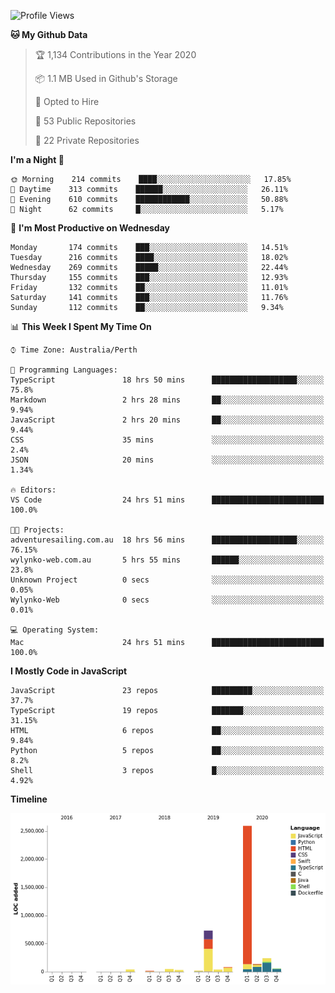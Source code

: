 <!--START_SECTION:waka-->
![Profile Views](http://img.shields.io/badge/Profile%20Views-0-blue)

**🐱 My Github Data** 

> 🏆 1,134 Contributions in the Year 2020
 > 
> 📦 1.1 MB Used in Github's Storage 
 > 
> 💼 Opted to Hire
 > 
> 📜 53 Public Repositories 
 > 
> 🔑 22 Private Repositories  

**I'm a Night 🦉** 

```text
🌞 Morning    214 commits    ████░░░░░░░░░░░░░░░░░░░░░   17.85% 
🌆 Daytime    313 commits    ██████░░░░░░░░░░░░░░░░░░░   26.11% 
🌃 Evening    610 commits    ████████████░░░░░░░░░░░░░   50.88% 
🌙 Night      62 commits     █░░░░░░░░░░░░░░░░░░░░░░░░   5.17%

```
📅 **I'm Most Productive on Wednesday** 

```text
Monday       174 commits    ███░░░░░░░░░░░░░░░░░░░░░░   14.51% 
Tuesday      216 commits    ████░░░░░░░░░░░░░░░░░░░░░   18.02% 
Wednesday    269 commits    █████░░░░░░░░░░░░░░░░░░░░   22.44% 
Thursday     155 commits    ███░░░░░░░░░░░░░░░░░░░░░░   12.93% 
Friday       132 commits    ██░░░░░░░░░░░░░░░░░░░░░░░   11.01% 
Saturday     141 commits    ███░░░░░░░░░░░░░░░░░░░░░░   11.76% 
Sunday       112 commits    ██░░░░░░░░░░░░░░░░░░░░░░░   9.34%

```


📊 **This Week I Spent My Time On** 

```text
⌚︎ Time Zone: Australia/Perth

💬 Programming Languages: 
TypeScript               18 hrs 50 mins      ███████████████████░░░░░░   75.8% 
Markdown                 2 hrs 28 mins       ██░░░░░░░░░░░░░░░░░░░░░░░   9.94% 
JavaScript               2 hrs 20 mins       ██░░░░░░░░░░░░░░░░░░░░░░░   9.44% 
CSS                      35 mins             ░░░░░░░░░░░░░░░░░░░░░░░░░   2.4% 
JSON                     20 mins             ░░░░░░░░░░░░░░░░░░░░░░░░░   1.34%

🔥 Editors: 
VS Code                  24 hrs 51 mins      █████████████████████████   100.0%

🐱‍💻 Projects: 
adventuresailing.com.au  18 hrs 56 mins      ███████████████████░░░░░░   76.15% 
wylynko-web.com.au       5 hrs 55 mins       ██████░░░░░░░░░░░░░░░░░░░   23.8% 
Unknown Project          0 secs              ░░░░░░░░░░░░░░░░░░░░░░░░░   0.05% 
Wylynko-Web              0 secs              ░░░░░░░░░░░░░░░░░░░░░░░░░   0.01%

💻 Operating System: 
Mac                      24 hrs 51 mins      █████████████████████████   100.0%

```

**I Mostly Code in JavaScript** 

```text
JavaScript               23 repos            █████████░░░░░░░░░░░░░░░░   37.7% 
TypeScript               19 repos            ███████░░░░░░░░░░░░░░░░░░   31.15% 
HTML                     6 repos             ██░░░░░░░░░░░░░░░░░░░░░░░   9.84% 
Python                   5 repos             ██░░░░░░░░░░░░░░░░░░░░░░░   8.2% 
Shell                    3 repos             █░░░░░░░░░░░░░░░░░░░░░░░░   4.92%

```


**Timeline**

![Chart not found](https://raw.githubusercontent.com/NWylynko/NWylynko/master/charts/bar_graph.png) 


<!--END_SECTION:waka-->
